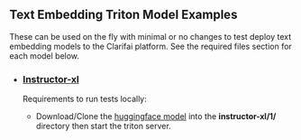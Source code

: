 ## Text Embedding Triton Model Examples

These can be used on the fly with minimal or no changes to test deploy text embedding models to the Clarifai platform. See the required files section for each model below.

* ### [Instructor-xl](https://huggingface.co/hkunlp/instructor-xl)

	Requirements to run tests locally:

	* Download/Clone the [huggingface model](https://huggingface.co/hkunlp/instructor-xl) into the **instructor-xl/1/** directory then start the triton server.
